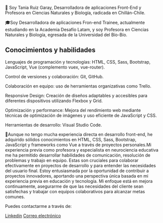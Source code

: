 👋 Soy Tania Ruiz Garay, Desarrolladora de aplicaciones Front-End y Profesora en Ciencias Naturales y Biología, radicada en Chillán-Chile.

🎓Soy Desarrolladora de aplicaciones Fron-end Trainee, actualmente estudiando en la Academia Desafío Latam, y soy Profesora en Ciencias Naturales y Biología, egresada de la Universidad del Bío-Bío.

## Conocimientos y habilidades
Lenguajes de programación y tecnologías: HTML, CSS, Sass, Bootstrap, JavaScript, Vue (complemento vuex, vue-router).

Control de versiones y colaboración: Git, GitHub.

Colaboración en equipo: uso de herramientas organizativas como Trello.

Responsive Design: Creación de diseños adaptables y accesibles para diferentes dispositivos utilizando Flexbox y Grid.

Optimización y performance: Mejora del rendimiento web mediante técnicas de optimización de imágenes y uso eficiente de JavaScript y CSS.

Herramientas de desarrollo: Visual Studio Code.

🌱Aunque no tengo mucha experiencia directa en desarrollo front-end, he adquirido sólidos conocimientos en HTML, CSS, Sass, Bootstrap, JavaScript y frameworks como Vue a través de proyectos personales.Mi experiencia previa como profesora y especialista en neurociencia educativa me ha permitido desarrollar habilidades de comunicación, resolución de problemas y trabajo en equipo. Estas son cruciales para colaborar efectivamente en proyectos de desarrollo y para entender las necesidades del usuario final. Estoy entusiasmada por la oportunidad de contribuir a proyectos innovadores, aportando una perspectiva única basada en mi experiencia previa en educación y tecnología. Mi enfoque está en mejora continuamente, asegurarme de que las necesidades del cliente sean satisfechas y trabajar con equipos colaborativos para alcanzar metas comunes.

Puedes contactarme a través de: 

[Linkedin](https://www.linkedin.com/in/tania-rg/)
[Correo electrónico](tania.parg@gmail.com)


